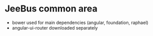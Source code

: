 # JeeBus common area

* bower used for main dependencies (angular, foundation, raphael)
* angular-ui-router downloaded separately
